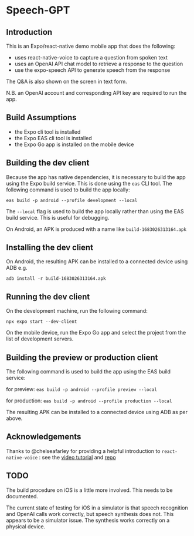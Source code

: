 # Speech-GPT

## Introduction
This is an Expo/react-native demo mobile app that does the following:
* uses react-native-voice to capture a question from spoken text
* uses an OpenAI API chat model to retrieve a response to the question
* use the expo-speech API to generate speech from the response

The Q&A is also shown on the screen in text form.

N.B. an OpenAI account and corresponding API key are required to run the app.

## Build Assumptions
* the Expo cli tool is installed
* the Expo EAS cli tool is installed
* the Expo Go app is installed on the mobile device

## Building the dev client
Because the app has native dependencies, it is necessary to build the app using the Expo build service. 
This is done using the `eas` CLI tool. The following command is used to build the app locally:

`eas build -p android --profile development --local`

The `--local` flag is used to build the app locally rather than using the EAS build service. This is useful for debugging.

On Android, an APK is produced with a name like `build-1683026313164.apk`

## Installing the dev client
On Android, the resulting APK can be installed to a connected device using ADB e.g.

`adb install -r build-1683026313164.apk`

## Running the dev client
On the development machine, run the following command:

`npx expo start --dev-client`

On the mobile device, run the Expo Go app and select the project from the list of development servers.

## Building the preview or production client
The following command is used to build the app using the EAS build service:

for preview:
`eas build -p android --profile preview --local`

for production:
`eas build -p android --profile production --local`

The resulting APK can be installed to a connected device using ADB as per above.

## Acknowledgements
Thanks to @chelseafarley for providing a helpful introduction to `react-native-voice` :
see the [video tutorial](https://www.youtube.com/watch?v=gpXF9heaw8k&ab_channel=MissCoding) and 
[repo](https://github.com/chelseafarley/expo-speech-to-text)

## TODO
The build procedure on iOS is a little more involved. This needs to be documented.

The current state of testing for iOS in a simulator is that speech recognition and OpenAI calls work correctly, 
but speech synthesis does not. This appears to be a simulator issue. The synthesis works correctly on a physical device.